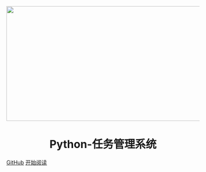 <p align="center">
<img src="https://s1.ax1x.com/2022/11/19/zuyY5j.png" width="716px" height="300px"/>
</p>
<h1 align="center">Python-任务管理系统</h1>

[GitHub](https://github.com/linxi-520/Task)
[开始阅读](#首页)




